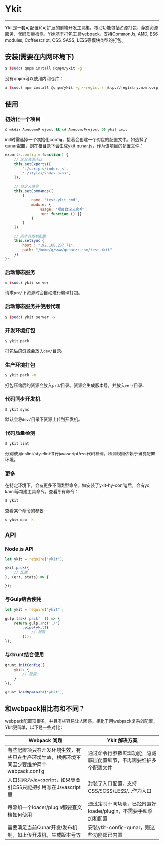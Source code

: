 # Ykit

- - -

Ykit是一套可配置和可扩展的前端开发工具集，核心功能包括资源打包、静态资源服务、代码质量检测。Ykit基于打包工具[webpack][1]，支持CommonJs, AMD, ES6 modules, Coffeescript, CSS, SASS, LESS等模块类型的打包。

## 安装(需要在内网环境下)

```bash
$ (sudo) qnpm install @qnpm/ykit -g 
```

没有qnpm可以使用内网仓库：
```bash
$ (sudo) npm install @qnpm/ykit -g --registry http://registry.npm.corp.qunar.com/
```

## 使用

### 初始化一个项目

```bash
$ mkdir AwesomeProject && cd AwesomeProject && ykit init
```

init时需选择一个初始化config，接着会创建一个对应的配置文件。如选择了qunar配置，则在根目录下会生成ykit.qunar.js，作为该项目的配置文件：

```javascript
exports.config = function() {
    // 定义资源入口
    this.setExports([
        './scripts/index.js',
        './styles/index.scss',
    ]);

    // 自定义命令
    this.setCommands([
        {
            name: 'test-ykit_cmd',
            module: {
                usage: '项目自定义命令',
                run: function () {}
            }
        }
    ])

    // 同步开发机配置
    this.setSync({
        host : "192.168.237.71",
        path: "/home/q/www/qunarzz.com/test-ykit"
    })
};
```

### 启动静态服务

```bash
$ (sudo) ykit server
```

请求`prd/`下资源时会自动进行编译打包。

### 启动静态服务并使用代理

```bash
$ (sudo) ykit server -x
```

### 开发环境打包

```bash
$ ykit pack
```

打包后的资源会放入`dev/`目录。

### 生产环境打包

```bash
$ ykit pack -m
```

打包压缩后的资源会放入`prd/`目录。资源会生成版本号，并放入`ver/`目录。

### 代码同步开发机

```bash
$ ykit sync
```

默认会将`dev/`目录下资源上传到开发机。

### 代码质量检测

```bash
$ ykit lint
```
分别使用eslint/stylelint进行javascript/css代码检测，检测规则依赖于当前配置环境。

### 更多
在特定环境下，会有更多不同类型命令，如安装了ykit-hy-config后，会有yo, kami等构建工具命令。查看所有命令：

```bash
$ ykit
```

查看某个命令的参数:

```bash
$ ykit xxx -h
```


## API
### Node.js API

```javascript
let ykit = require("ykit");

ykit.pack({
    // 配置
}, (err, stats) => {

});
```

### 与Gulp结合使用

```javascript
let ykit = require("ykit");

gulp.task('pack', () => {
    return gulp.src('./')
        .pipe(ykit({
            // 配置
        }));
});
```

### 与Grunt结合使用

```javascript
grunt.initConfig({
    ykit: {
        // 配置
    }
});

grunt.loadNpmTasks('ykit');
```

## 和webpack相比有和不同？
webpack配置项很多，并且有些容易让人困惑。相比于用webpack复杂的配置，Ykit更简单，以下是一些对比：

| Webpack 问题 | Ykit 解决方案 |  
| ------------ | ------------- |
| 有些配置项只在开发环境生效，有些只在生产环境生效，根据环境不同至少要维护两个webpack.config | 通过命令行参数实现功能，隐藏底层配置细节，不再需要维护多个配置文件
| 入口只能为Javascript，如果想要引CSS只能把引用写在Javascript里 | 封装了入口配置，支持CSS/SCSS/LESS/...作为入口 |
| 每添加一个loader/plugin都要查文档如何使用 | 通过定制不同场景，已经内置好loader/plugin，不需要手动添加和配置 |
| 需要满足当前Qunar开发/发布机制，如上传开发机，生成版本号等 | 安装ykit-config-qunar，则这些功能都已内置 |

  [1]: https://github.com/webpack/webpack
